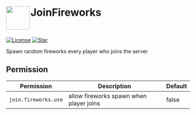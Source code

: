 <h1>JoinFireworks<img src="https://github.com/brokiem/JoinFireworks/blob/main/assets/logo.png" height="64" width="64" align="left" alt=""></h1><br>

[![License](https://img.shields.io/github/license/brokiem/JoinFireworks)](https://github.com/brokiem/JoinFireworks)
[![Star](https://img.shields.io/github/stars/brokiem/JoinFireworks)](https://github.com/brokiem/JoinFireworks/stargazers) <br>

Spawn random fireworks every player who joins the server

## Permission
| Permission | Description | Default |
| --- | --- | --- |
| ```join.fireworks.use``` | allow fireworks spawn when player joins | false |
